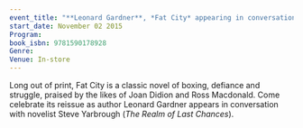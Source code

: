 ```yaml
---
event_title: "**Leonard Gardner**, *Fat City* appearing in conversation with Steve Yarbrough"
start_date: November 02 2015
Program: 
book_isbn: 9781590178928
Genre: 
Venue: In-store
---
```

Long out of print, Fat City is a classic novel of boxing, defiance and struggle, praised by the likes of Joan Didion and Ross Macdonald. Come celebrate its reissue as author Leonard Gardner appears in conversation with novelist Steve Yarbrough (*The Realm of Last Chances*).